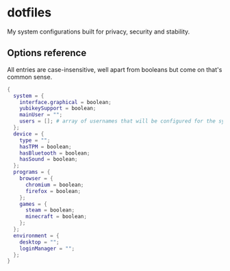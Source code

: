 # dotfiles

My system configurations built for privacy, security and stability.

## Options reference

All entries are case-insensitive, well apart from booleans but come on that's common sense.

```nix
{
  system = {
    interface.graphical = boolean;
    yubikeySupport = boolean;
    mainUser = "";
    users = []; # array of usernames that will be configured for the system
  };
  device = {
    type = "";
    hasTPM = boolean;
    hasBluetooth = boolean;
    hasSound = boolean;
  };
  programs = {
    browser = {
      chromium = boolean;
      firefox = boolean;
    };
    games = {
      steam = boolean;
      minecraft = boolean;
    };
  };
  environment = {
    desktop = "";
    loginManager = "";
  };
}
```
